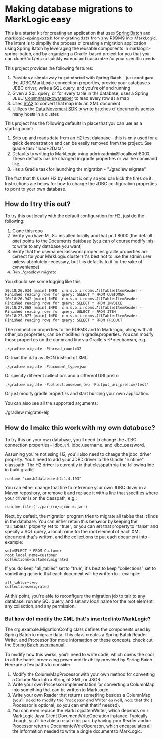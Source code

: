 # Making database migrations to MarkLogic easy

This is a starter kit for creating an application that uses [Spring Batch](http://projects.spring.io/spring-batch/) and
[marklogic-spring-batch](https://github.com/marklogic-community/marklogic-spring-batch) for migrating data from any RDBMS into 
MarkLogic. The intent is to simplify the process of creating a migration application using Spring Batch by 
leveraging the reusable components in marklogic-spring-batch, and by organizing a Gradle-based project for you that you
can clone/fork/etc to quickly extend and customize for your specific needs. 

This project provides the following features:

1. Provides a simple way to get started with Spring Batch - just configure the JDBC/MarkLogic connection properties, provide your
database's JDBC driver, write a SQL query, and you're off and running
1. Given a SQL query, or for every table in the database, uses a Spring JDBC [ColumnMapRowMapper](https://docs.spring.io/spring/docs/current/javadoc-api/org/springframework/jdbc/core/ColumnMapRowMapper.html) 
to read every row as a map
1. Uses [StAX](https://docs.oracle.com/javase/tutorial/jaxp/stax/api.html) to convert that map into an XML document
1. Utilizes the [Data Movement SDK](http://docs.marklogic.com/guide/java/data-movement) to write batches of documents across many hosts in a cluster.

This project has the following defaults in place that you can use as a starting point:

1. Sets up and reads data from an [H2](http://www.h2database.com/html/main.html) test database - this is only used for a quick demonstration and can be
easily removed from the project.  See gradle task "loadH2Data".
1. Defaults to writing to MarkLogic using admin:admin@localhost:8000.  These defaults can be changed in gradle.properties or via the command line.
1. Has a Gradle task for launching the migration - "./gradlew migrate"

The fact that this uses H2 by default is only so you can kick the tires on it. Instructions are below for how to change
the JDBC configuration properties to point to your own database. 

## How do I try this out?

To try this out locally with the default configuration for H2, just do the following:

1. Clone this repo
1. Verify you have ML 8+ installed locally and that port 8000 (the default one) points to the Documents database 
(you can of course modify this to write to any database you want)
1. Verify that the username/password properties gradle.properties are correct for your MarkLogic 
cluster (it's best not to use the admin user unless absolutely necessary, but this defaults to it for the sake of convenience)
1. Run ./gradlew migrate

You should see some logging like this:

    10:18:26.934 [main] INFO  c.m.s.b.i.rdbms.AllTablesItemReader - Finished reading rows for query: SELECT * FROM CUSTOMER
    10:18:26.942 [main] INFO  c.m.s.b.i.rdbms.AllTablesItemReader - Finished reading rows for query: SELECT * FROM INVOICE
    10:18:27.068 [main] INFO  c.m.s.b.i.rdbms.AllTablesItemReader - Finished reading rows for query: SELECT * FROM ITEM
    10:18:27.077 [main] INFO  c.m.s.b.i.rdbms.AllTablesItemReader - Finished reading rows for query: SELECT * FROM PRODUCT

The connection properties to the RDBMS and to MarkLogic, along with all other job properties, can be modified in gradle.properties. 
You can modify those properties on the command line via Gradle's -P mechanism, e.g.

    ./gradlew migrate -Pthread_count=32

Or load the data as JSON instead of XML:

    ./gradlew migrate -Pdocument_type=json

Or specify different collections and a different URI prefix:

    ./gradlew migrate -Pcollections=one,two -Poutput_uri_prefix=/test/

Or just modify gradle.properties and start building your own application.

You can also see all the supported arguments:

./gradlew migrateHelp
  

## How do I make this work with my own database?

To try this on your own database, you'll need to change the JDBC connection properties - jdbc_url, jdbc_username, and jdbc_password. 

Assuming you're not using H2, you'll also need to change the jdbc_driver property. You'll need to add your JDBC driver to the Gradle "runtime" classpath. The 
H2 driver is currently in that classpath via the following line in build.gradle:

    runtime "com.h2database:h2:1.4.193"

You can either change that line to reference your own JDBC driver in a Maven repository, or
remove it and replace it with a line that specifies where your driver is on the classpath, e.g.:

    runtime files("./path/to/ojdbc-6.jar")

Next, by default, the migration program tries to migrate all tables that it finds in the database. You can either retain
this behavior by keeping the "all_tables" property set to "true", or you can set that property to "false" and specify a
SQL query, a local name for the root element of each XML document that's written, and the collections to put each 
document into - example:

    sql=SELECT * FROM Customer
    root_local_name=customer
    collections=customer,migrated

If you do keep "all_tables" set to "true", it's best to keep "collections" set to something generic that each document
will be written to - example:

    all_tables=true
    collections=migrated

At this point, you're able to reconfigure the migration job to talk to any database, run any SQL query, and set any
local name for the root element, any collection, and any permission. 

### But how do I modify the XML that's inserted into MarkLogic?

The org.example.MigrationConfig class defines the components used by Spring Batch to migrate data. This class creates a Spring Batch
Reader, Writer, and Processor (for more information on these concepts, check out the 
[Spring Batch user manual](http://docs.spring.io/spring-batch/reference/html/)). 

To modify how this works, you'll need to write code, which opens the door to all the batch-processing power and 
flexibility provided by Spring Batch. Here are a few paths to consider:

1. Modify the ColumnMapProcessor with your own method for converting a ColumnMap into a String of XML, or JSON.
1. Write your own Processor implementation for converting a ColumnMap into something that can be written to MarkLogic.
1. Write your own Reader that returns something besides a ColumnMap (you'll need to modify the Processor and Writer as well; note that the )
Processor is optional, so you can omit that if needed).
1. You can even replace the MarkLogicItemWriter, which depends on a MarkLogic Java Client DocumentWriteOperation instance. Typically
though, you'll be able to retain this part by having your Reader and/or Processor return a DocumenteWriteOperation, 
which encapsulates all the information needed to write a single document to MarkLogic.
